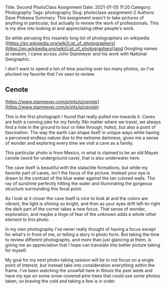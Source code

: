 Title: Second PhotoClass Assignment
Date: 2021-01-05 11:20
Category: Photography
Tags: photography
Slug: photoclass-assignment-2
Authors: Dave Pinkawa
Summary: This assignment wasn't to take pictures of anything in particular, but actually to review the work of professionals. This is my dive into looking at and appreciating other people's work.

So while perusing this insanely long list of photographers on wikipedia ([https://en.wikipedia.org/wiki/List_of_photographers](https://en.wikipedia.org/wiki/List_of_photographers))and Googling names at random, I came across John Stanmeyer and his work with National Geographic. 

I don't want to spend a ton of time pouring over too many photos, so I've plucked my favorite that I've seen to review.

## Cenote
[https://www.stanmeyer.com/prints/p/cenote](https://www.stanmeyer.com/prints/p/cenote)

This is the first photograph I found that really pulled me towards it. Caves are both a running joke for my family (No matter where we travel, we always find a hole in the ground to tour or hike through, _haha_), but also a point of fascination. The way the earth can shape itself in unique ways while having a perceived endless nature due to the extreme darkness, gives me a sense of wonder and exploring every time we visit a cave as a family.

This particular photo is from Mexico, in what is claimed to be an old Mayan cenote (word for underground cave), that is also underwater here.

The cave itself is beautiful with the stalactite formations, but while my favorite part of caves, isn't the focus of the picture. Instead your eye is drawn to the contrast of the blue water against the tan colored walls. The ray of sunshine perfectly hitting the water and illuminating the gorgeous structure surrounding this focal point. 

As I look at it closer the cave itself is nice to look at and the colors are vibrant, the light is shining so bright, and then as your eyes drift left-to-right the dark part of the corner takes a new focus. That sense of wonder, exploration, and maybe a tinge of fear of the unknown adds a whole other element to this photo.

In my own photography I've never really thought of having a focus except for what's in front of me, or telling a story in photo form. But taking the time to review different photographs, and more than just glancing at them, is giving me an appreciation that I hope can translate into better picture taking for myself.

My goal for my next photo-taking session will be to not focus on a single point of interest, but instead take into consideration everything within the frame. I've been watching the snowfall here in Illinois the past week and have my eye on some snow-covered pine trees that could use some photos taken, so braving the cold and taking a few is in order.